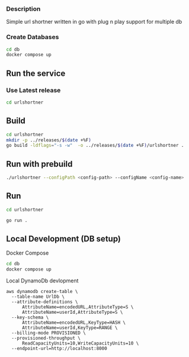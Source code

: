 ### Description
Simple url shortner written in go with plug n play support for multiple db


### Create Databases
```bash
cd db
docker compose up
```

## Run the service

### Use Latest release
```bash
cd urlshortner
```


## Build
```bash
cd urlshortner
mkdir -p ../releases/$(date +%F) 
go build -ldflags="-s -w"  -o ../releases/$(date +%F)/urlshortner .

```
## Run with prebuild 
```bash
./urlshortner --configPath <config-path> --configName <config-name>
```


## Run
```bash
cd urlshortner

go run .

```
## Local Development (DB setup)
Docker Compose
```bash
cd db
docker compose up
```


Local DynamoDb devlopment
```
aws dynamodb create-table \  
  --table-name UrlDb \
  --attribute-definitions \
      AttributeName=encodedURL,AttributeType=S \
      AttributeName=userId,AttributeType=S \
  --key-schema \
      AttributeName=encodedURL,KeyType=HASH \
      AttributeName=userId,KeyType=RANGE \
  --billing-mode PROVISIONED \
  --provisioned-throughput \
      ReadCapacityUnits=10,WriteCapacityUnits=10 \
  --endpoint-url=http://localhost:8000

```

